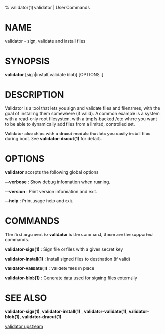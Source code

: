 % validator(1) validator | User Commands

# NAME

validator - sign, validate and install files

# SYNOPSIS
**validator** [sign|install|validate|blob] [OPTIONS..]

# DESCRIPTION

Validator is a tool that lets you sign and validate files and
filenames, with the goal of installing them somewhere (if valid). A
common example is a system with a read-only root filesystem, with a
tmpfs-backed /etc where you want to be able to dynamically add files
from a limited, controlled set.

Validator also ships with a dracut module that lets you easily install
files during boot. See **validator-dracut(1)** for details.

# OPTIONS

**validator** accepts the following global options:

**\-\-verbose**
:   Show debug information when running.

**\-\-version**
:   Print version information and exit.

**\-\-help**
:   Print usage help and exit.


# COMMANDS

The first argument to **validator** is the command, these are the supported commands.

**validator-sign(1)**
:   Sign file or files with a given secret key

**validator-install(1)**
:   Install signed files to destination (if valid)

**validator-validate(1)**
:   Validete files in place

**validator-blob(1)**
:   Generate data used for signing files externally

# SEE ALSO
**validator-sign(1)**, **validator-install(1)** , **validator-validate(1)**, **validator-blob(1)**, **validator-dracut(1)**

[validator upstream](https://github.com/containers/validator)

